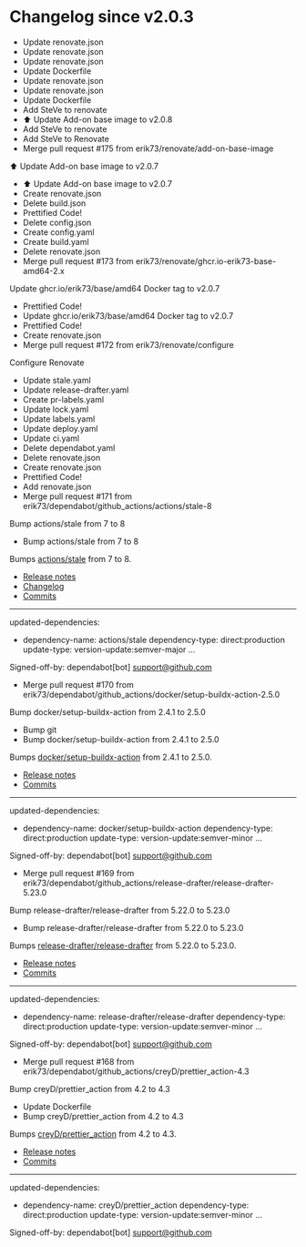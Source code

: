 # Changelog since v2.0.3
- Update renovate.json 
- Update renovate.json 
- Update renovate.json 
- Update Dockerfile 
- Update renovate.json 
- Update renovate.json 
- Update Dockerfile 
- Add SteVe to renovate 
- ⬆️ Update Add-on base image to v2.0.8 
- Add SteVe to renovate 
- Add SteVe to Renovate 
- Merge pull request #175 from erik73/renovate/add-on-base-image

⬆️ Update Add-on base image to v2.0.7 
- ⬆️ Update Add-on base image to v2.0.7 
- Create renovate.json 
- Delete build.json 
- Prettified Code! 
- Delete config.json 
- Create config.yaml 
- Create build.yaml 
- Delete renovate.json 
- Merge pull request #173 from erik73/renovate/ghcr.io-erik73-base-amd64-2.x

Update ghcr.io/erik73/base/amd64 Docker tag to v2.0.7 
- Prettified Code! 
- Update ghcr.io/erik73/base/amd64 Docker tag to v2.0.7 
- Prettified Code! 
- Create renovate.json 
- Merge pull request #172 from erik73/renovate/configure

Configure Renovate 
- Update stale.yaml 
- Update release-drafter.yaml 
- Create pr-labels.yaml 
- Update lock.yaml 
- Update labels.yaml 
- Update deploy.yaml 
- Update ci.yaml 
- Delete dependabot.yaml 
- Delete renovate.json 
- Create renovate.json 
- Prettified Code! 
- Add renovate.json 
- Merge pull request #171 from erik73/dependabot/github_actions/actions/stale-8

Bump actions/stale from 7 to 8 
- Bump actions/stale from 7 to 8

Bumps [actions/stale](https://github.com/actions/stale) from 7 to 8.
- [Release notes](https://github.com/actions/stale/releases)
- [Changelog](https://github.com/actions/stale/blob/main/CHANGELOG.md)
- [Commits](https://github.com/actions/stale/compare/v7...v8)

---
updated-dependencies:
- dependency-name: actions/stale
  dependency-type: direct:production
  update-type: version-update:semver-major
...

Signed-off-by: dependabot[bot] <support@github.com> 
- Merge pull request #170 from erik73/dependabot/github_actions/docker/setup-buildx-action-2.5.0

Bump docker/setup-buildx-action from 2.4.1 to 2.5.0 
- Bump git 
- Bump docker/setup-buildx-action from 2.4.1 to 2.5.0

Bumps [docker/setup-buildx-action](https://github.com/docker/setup-buildx-action) from 2.4.1 to 2.5.0.
- [Release notes](https://github.com/docker/setup-buildx-action/releases)
- [Commits](https://github.com/docker/setup-buildx-action/compare/v2.4.1...v2.5.0)

---
updated-dependencies:
- dependency-name: docker/setup-buildx-action
  dependency-type: direct:production
  update-type: version-update:semver-minor
...

Signed-off-by: dependabot[bot] <support@github.com> 
- Merge pull request #169 from erik73/dependabot/github_actions/release-drafter/release-drafter-5.23.0

Bump release-drafter/release-drafter from 5.22.0 to 5.23.0 
- Bump release-drafter/release-drafter from 5.22.0 to 5.23.0

Bumps [release-drafter/release-drafter](https://github.com/release-drafter/release-drafter) from 5.22.0 to 5.23.0.
- [Release notes](https://github.com/release-drafter/release-drafter/releases)
- [Commits](https://github.com/release-drafter/release-drafter/compare/v5.22.0...v5.23.0)

---
updated-dependencies:
- dependency-name: release-drafter/release-drafter
  dependency-type: direct:production
  update-type: version-update:semver-minor
...

Signed-off-by: dependabot[bot] <support@github.com> 
- Merge pull request #168 from erik73/dependabot/github_actions/creyD/prettier_action-4.3

Bump creyD/prettier_action from 4.2 to 4.3 
- Update Dockerfile 
- Bump creyD/prettier_action from 4.2 to 4.3

Bumps [creyD/prettier_action](https://github.com/creyD/prettier_action) from 4.2 to 4.3.
- [Release notes](https://github.com/creyD/prettier_action/releases)
- [Commits](https://github.com/creyD/prettier_action/compare/v4.2...v4.3)

---
updated-dependencies:
- dependency-name: creyD/prettier_action
  dependency-type: direct:production
  update-type: version-update:semver-minor
...

Signed-off-by: dependabot[bot] <support@github.com> 
